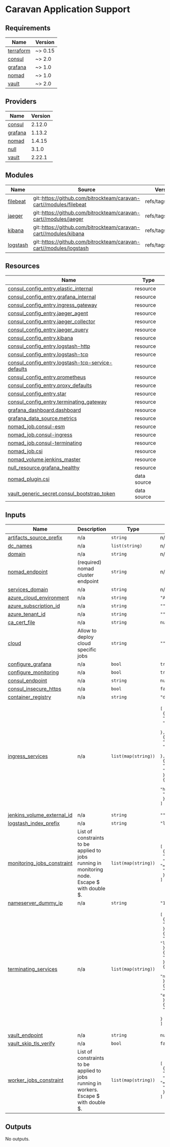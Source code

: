 # Caravan Application Support

<!-- BEGINNING OF PRE-COMMIT-TERRAFORM DOCS HOOK -->
## Requirements

| Name | Version |
|------|---------|
| <a name="requirement_terraform"></a> [terraform](#requirement\_terraform) | ~> 0.15 |
| <a name="requirement_consul"></a> [consul](#requirement\_consul) | ~> 2.0 |
| <a name="requirement_grafana"></a> [grafana](#requirement\_grafana) | ~> 1.0 |
| <a name="requirement_nomad"></a> [nomad](#requirement\_nomad) | ~> 1.0 |
| <a name="requirement_vault"></a> [vault](#requirement\_vault) | ~> 2.0 |

## Providers

| Name | Version |
|------|---------|
| <a name="provider_consul"></a> [consul](#provider\_consul) | 2.12.0 |
| <a name="provider_grafana"></a> [grafana](#provider\_grafana) | 1.13.2 |
| <a name="provider_nomad"></a> [nomad](#provider\_nomad) | 1.4.15 |
| <a name="provider_null"></a> [null](#provider\_null) | 3.1.0 |
| <a name="provider_vault"></a> [vault](#provider\_vault) | 2.22.1 |

## Modules

| Name | Source | Version |
|------|--------|---------|
| <a name="module_filebeat"></a> [filebeat](#module\_filebeat) | git::https://github.com/bitrockteam/caravan-cart//modules/filebeat | refs/tags/v0.3.7 |
| <a name="module_jaeger"></a> [jaeger](#module\_jaeger) | git::https://github.com/bitrockteam/caravan-cart//modules/jaeger | refs/tags/v0.4.5 |
| <a name="module_kibana"></a> [kibana](#module\_kibana) | git::https://github.com/bitrockteam/caravan-cart//modules/kibana | refs/tags/v0.3.7 |
| <a name="module_logstash"></a> [logstash](#module\_logstash) | git::https://github.com/bitrockteam/caravan-cart//modules/logstash | refs/tags/v0.3.7 |

## Resources

| Name | Type |
|------|------|
| [consul_config_entry.elastic_internal](https://registry.terraform.io/providers/hashicorp/consul/latest/docs/resources/config_entry) | resource |
| [consul_config_entry.grafana_internal](https://registry.terraform.io/providers/hashicorp/consul/latest/docs/resources/config_entry) | resource |
| [consul_config_entry.ingress_gateway](https://registry.terraform.io/providers/hashicorp/consul/latest/docs/resources/config_entry) | resource |
| [consul_config_entry.jaeger_agent](https://registry.terraform.io/providers/hashicorp/consul/latest/docs/resources/config_entry) | resource |
| [consul_config_entry.jaeger_collector](https://registry.terraform.io/providers/hashicorp/consul/latest/docs/resources/config_entry) | resource |
| [consul_config_entry.jaeger_query](https://registry.terraform.io/providers/hashicorp/consul/latest/docs/resources/config_entry) | resource |
| [consul_config_entry.kibana](https://registry.terraform.io/providers/hashicorp/consul/latest/docs/resources/config_entry) | resource |
| [consul_config_entry.logstash-http](https://registry.terraform.io/providers/hashicorp/consul/latest/docs/resources/config_entry) | resource |
| [consul_config_entry.logstash-tcp](https://registry.terraform.io/providers/hashicorp/consul/latest/docs/resources/config_entry) | resource |
| [consul_config_entry.logstash-tcp-service-defaults](https://registry.terraform.io/providers/hashicorp/consul/latest/docs/resources/config_entry) | resource |
| [consul_config_entry.prometheus](https://registry.terraform.io/providers/hashicorp/consul/latest/docs/resources/config_entry) | resource |
| [consul_config_entry.proxy_defaults](https://registry.terraform.io/providers/hashicorp/consul/latest/docs/resources/config_entry) | resource |
| [consul_config_entry.star](https://registry.terraform.io/providers/hashicorp/consul/latest/docs/resources/config_entry) | resource |
| [consul_config_entry.terminating_gateway](https://registry.terraform.io/providers/hashicorp/consul/latest/docs/resources/config_entry) | resource |
| [grafana_dashboard.dashboard](https://registry.terraform.io/providers/grafana/grafana/latest/docs/resources/dashboard) | resource |
| [grafana_data_source.metrics](https://registry.terraform.io/providers/grafana/grafana/latest/docs/resources/data_source) | resource |
| [nomad_job.consul-esm](https://registry.terraform.io/providers/hashicorp/nomad/latest/docs/resources/job) | resource |
| [nomad_job.consul-ingress](https://registry.terraform.io/providers/hashicorp/nomad/latest/docs/resources/job) | resource |
| [nomad_job.consul-terminating](https://registry.terraform.io/providers/hashicorp/nomad/latest/docs/resources/job) | resource |
| [nomad_job.csi](https://registry.terraform.io/providers/hashicorp/nomad/latest/docs/resources/job) | resource |
| [nomad_volume.jenkins_master](https://registry.terraform.io/providers/hashicorp/nomad/latest/docs/resources/volume) | resource |
| [null_resource.grafana_healthy](https://registry.terraform.io/providers/hashicorp/null/latest/docs/resources/resource) | resource |
| [nomad_plugin.csi](https://registry.terraform.io/providers/hashicorp/nomad/latest/docs/data-sources/plugin) | data source |
| [vault_generic_secret.consul_bootstrap_token](https://registry.terraform.io/providers/hashicorp/vault/latest/docs/data-sources/generic_secret) | data source |

## Inputs

| Name | Description | Type | Default | Required |
|------|-------------|------|---------|:--------:|
| <a name="input_artifacts_source_prefix"></a> [artifacts\_source\_prefix](#input\_artifacts\_source\_prefix) | n/a | `string` | n/a | yes |
| <a name="input_dc_names"></a> [dc\_names](#input\_dc\_names) | n/a | `list(string)` | n/a | yes |
| <a name="input_domain"></a> [domain](#input\_domain) | n/a | `string` | n/a | yes |
| <a name="input_nomad_endpoint"></a> [nomad\_endpoint](#input\_nomad\_endpoint) | (required) nomad cluster endpoint | `string` | n/a | yes |
| <a name="input_services_domain"></a> [services\_domain](#input\_services\_domain) | n/a | `string` | n/a | yes |
| <a name="input_azure_cloud_environment"></a> [azure\_cloud\_environment](#input\_azure\_cloud\_environment) | n/a | `string` | `"AzurePublicCloud"` | no |
| <a name="input_azure_subscription_id"></a> [azure\_subscription\_id](#input\_azure\_subscription\_id) | n/a | `string` | `""` | no |
| <a name="input_azure_tenant_id"></a> [azure\_tenant\_id](#input\_azure\_tenant\_id) | n/a | `string` | `""` | no |
| <a name="input_ca_cert_file"></a> [ca\_cert\_file](#input\_ca\_cert\_file) | n/a | `string` | `null` | no |
| <a name="input_cloud"></a> [cloud](#input\_cloud) | Allow to deploy cloud specific jobs | `string` | `""` | no |
| <a name="input_configure_grafana"></a> [configure\_grafana](#input\_configure\_grafana) | n/a | `bool` | `true` | no |
| <a name="input_configure_monitoring"></a> [configure\_monitoring](#input\_configure\_monitoring) | n/a | `bool` | `true` | no |
| <a name="input_consul_endpoint"></a> [consul\_endpoint](#input\_consul\_endpoint) | n/a | `string` | `null` | no |
| <a name="input_consul_insecure_https"></a> [consul\_insecure\_https](#input\_consul\_insecure\_https) | n/a | `bool` | `false` | no |
| <a name="input_container_registry"></a> [container\_registry](#input\_container\_registry) | n/a | `string` | `"docker.io"` | no |
| <a name="input_ingress_services"></a> [ingress\_services](#input\_ingress\_services) | n/a | `list(map(string))` | <pre>[<br>  {<br>    "host": "jaeger",<br>    "name": "jaeger-query"<br>  },<br>  {<br>    "host": "grafana",<br>    "name": "grafana-internal"<br>  },<br>  {<br>    "host": "kibana",<br>    "name": "kibana"<br>  },<br>  {<br>    "host": "prometheus",<br>    "name": "prometheus"<br>  }<br>]</pre> | no |
| <a name="input_jenkins_volume_external_id"></a> [jenkins\_volume\_external\_id](#input\_jenkins\_volume\_external\_id) | n/a | `string` | `""` | no |
| <a name="input_logstash_index_prefix"></a> [logstash\_index\_prefix](#input\_logstash\_index\_prefix) | n/a | `string` | `"logs-"` | no |
| <a name="input_monitoring_jobs_constraint"></a> [monitoring\_jobs\_constraint](#input\_monitoring\_jobs\_constraint) | List of constraints to be applied to jobs running in monitoring node. Escape $ with double $. | `list(map(string))` | <pre>[<br>  {<br>    "attribute": "${meta.nodeType}",<br>    "operator": "=",<br>    "value": "monitoring"<br>  }<br>]</pre> | no |
| <a name="input_nameserver_dummy_ip"></a> [nameserver\_dummy\_ip](#input\_nameserver\_dummy\_ip) | n/a | `string` | `"192.168.0.1"` | no |
| <a name="input_terminating_services"></a> [terminating\_services](#input\_terminating\_services) | n/a | `list(map(string))` | <pre>[<br>  {<br>    "name": "logstash-tcp"<br>  },<br>  {<br>    "name": "logstash-http"<br>  },<br>  {<br>    "name": "jaeger-query"<br>  },<br>  {<br>    "name": "grafana-internal"<br>  },<br>  {<br>    "name": "elastic-internal"<br>  },<br>  {<br>    "name": "prometheus"<br>  }<br>]</pre> | no |
| <a name="input_vault_endpoint"></a> [vault\_endpoint](#input\_vault\_endpoint) | n/a | `string` | `null` | no |
| <a name="input_vault_skip_tls_verify"></a> [vault\_skip\_tls\_verify](#input\_vault\_skip\_tls\_verify) | n/a | `bool` | `false` | no |
| <a name="input_worker_jobs_constraint"></a> [worker\_jobs\_constraint](#input\_worker\_jobs\_constraint) | List of constraints to be applied to jobs running in workers. Escape $ with double $. | `list(map(string))` | <pre>[<br>  {<br>    "attribute": "${meta.nodeType}",<br>    "operator": "=",<br>    "value": "worker"<br>  }<br>]</pre> | no |

## Outputs

No outputs.
<!-- END OF PRE-COMMIT-TERRAFORM DOCS HOOK -->
